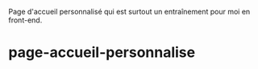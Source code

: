Page d'accueil personnalisé qui est surtout un entraînement pour moi en front-end.
# page-accueil-personnalise

